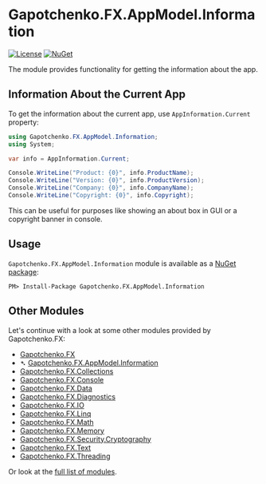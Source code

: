 ﻿# Gapotchenko.FX.AppModel.Information

[![License](https://img.shields.io/badge/license-MIT-green.svg)](../../LICENSE)
[![NuGet](https://img.shields.io/nuget/v/Gapotchenko.FX.AppModel.Information.svg)](https://www.nuget.org/packages/Gapotchenko.FX.AppModel.Information)

The module provides functionality for getting the information about the app.

## Information About the Current App

To get the information about the current app, use `AppInformation.Current` property:

```csharp
using Gapotchenko.FX.AppModel.Information;
using System;

var info = AppInformation.Current;

Console.WriteLine("Product: {0}", info.ProductName);
Console.WriteLine("Version: {0}", info.ProductVersion);
Console.WriteLine("Company: {0}", info.CompanyName);
Console.WriteLine("Copyright: {0}", info.Copyright);
```

This can be useful for purposes like showing an about box in GUI or a copyright banner in console.

## Usage

`Gapotchenko.FX.AppModel.Information` module is available as a [NuGet package](https://nuget.org/packages/Gapotchenko.FX.AppModel.Information):

```
PM> Install-Package Gapotchenko.FX.AppModel.Information
```

## Other Modules

Let's continue with a look at some other modules provided by Gapotchenko.FX:

- [Gapotchenko.FX](../Gapotchenko.FX)
- &#x27B4; [Gapotchenko.FX.AppModel.Information](../Gapotchenko.FX.AppModel.Information)
- [Gapotchenko.FX.Collections](../Gapotchenko.FX.Collections)
- [Gapotchenko.FX.Console](../Gapotchenko.FX.Console)
- [Gapotchenko.FX.Data](../Data/Encoding/Gapotchenko.FX.Data.Encoding)
- [Gapotchenko.FX.Diagnostics](../Gapotchenko.FX.Diagnostics.CommandLine)
- [Gapotchenko.FX.IO](../Gapotchenko.FX.IO)
- [Gapotchenko.FX.Linq](../Gapotchenko.FX.Linq)
- [Gapotchenko.FX.Math](../Gapotchenko.FX.Math)
- [Gapotchenko.FX.Memory](../Gapotchenko.FX.Memory)
- [Gapotchenko.FX.Security.Cryptography](../Security/Cryptography/Gapotchenko.FX.Security.Cryptography)
- [Gapotchenko.FX.Text](../Gapotchenko.FX.Text)
- [Gapotchenko.FX.Threading](../Gapotchenko.FX.Threading)

Or look at the [full list of modules](..#available-modules).
